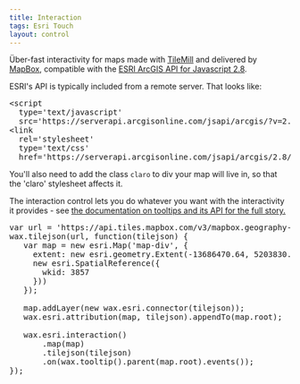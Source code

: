 ```yaml
---
title: Interaction
tags: Esri Touch
layout: control
---
```


<div class='demo-map claro' id='map-div'></div>

Über-fast interactivity for maps made with [TileMill](https://tilemill.com/)
and delivered by [MapBox](https://mapbox.com/), compatible with the
[ESRI ArcGIS API for Javascript 2.8](https://help.arcgis.com/en/webapi/javascript/arcgis/index.html).

ESRI's API is typically included from
a remote server. That looks like:

<pre class='prettyprint'>
&lt;script
  type='text/javascript'
  src='https://serverapi.arcgisonline.com/jsapi/arcgis/?v=2.8'&gt;&lt;/script&gt;
&lt;link
  rel='stylesheet'
  type='text/css'
  href='https://serverapi.arcgisonline.com/jsapi/arcgis/2.8/js/dojo/dijit/themes/claro/claro.css'&gt;
</pre>

You'll also need to add the class `claro` to div your map will live in,
so that the 'claro' stylesheet affects it.

The interaction control lets you do whatever you want with the interactivity
it provides - see [the documentation on tooltips and its API for the full story.](/wax/tooltips.html)

<pre class='prettyprint live'>
var url = 'https://api.tiles.mapbox.com/v3/mapbox.geography-class.jsonp';
wax.tilejson(url, function(tilejson) {
   var map = new esri.Map('map-div', {
     extent: new esri.geometry.Extent(-13686470.64, 5203830.72, -13669270.31, 5215290.28,
     new esri.SpatialReference({
       wkid: 3857
     }))
   });

   map.addLayer(new wax.esri.connector(tilejson));
   wax.esri.attribution(map, tilejson).appendTo(map.root);

   wax.esri.interaction()
       .map(map)
       .tilejson(tilejson)
       .on(wax.tooltip().parent(map.root).events());
});
</pre>
